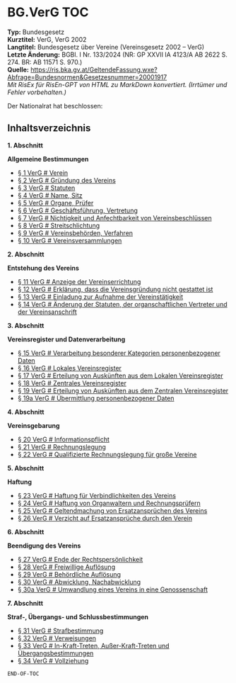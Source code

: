 # BG.VerG TOC
**Typ:** Bundesgesetz  
**Kurztitel:** VerG, VerG 2002  
**Langtitel:** Bundesgesetz über Vereine (Vereinsgesetz 2002 – VerG)  
**Letzte Änderung:** BGBl. I Nr. 133/2024 (NR: GP XXVII IA 4123/A AB 2622 S. 274. BR: AB 11571 S. 970.)  
**Quelle:** https://ris.bka.gv.at/GeltendeFassung.wxe?Abfrage=Bundesnormen&Gesetzesnummer=20001917  
*Mit RisEx für RisEn-GPT von HTML zu MarkDown konvertiert. (Irrtümer und Fehler vorbehalten.)*

Der Nationalrat hat beschlossen:

## Inhaltsverzeichnis

**1. Abschnitt**  

**Allgemeine Bestimmungen**  
* [§ 1 VerG # Verein](BG.VerG.001.md#1-verg-verein)
* [§ 2 VerG # Gründung des Vereins](BG.VerG.001.md#2-verg-grundung-des-vereins)
* [§ 3 VerG # Statuten](BG.VerG.001.md#3-verg-statuten)
* [§ 4 VerG # Name, Sitz](BG.VerG.001.md#4-verg-name-sitz)
* [§ 5 VerG # Organe, Prüfer](BG.VerG.001.md#5-verg-organe-prufer)
* [§ 6 VerG # Geschäftsführung, Vertretung](BG.VerG.001.md#6-verg-geschaftsfuhrung-vertretung)
* [§ 7 VerG # Nichtigkeit und Anfechtbarkeit von Vereinsbeschlüssen](BG.VerG.001.md#7-verg-nichtigkeit-und-anfechtbarkeit-von-vereinsbeschlussen)
* [§ 8 VerG # Streitschlichtung](BG.VerG.001.md#8-verg-streitschlichtung)
* [§ 9 VerG # Vereinsbehörden, Verfahren](BG.VerG.001.md#9-verg-vereinsbehorden-verfahren)
* [§ 10 VerG # Vereinsversammlungen](BG.VerG.001.md#10-verg-vereinsversammlungen)

**2. Abschnitt**  

**Entstehung des Vereins**  
* [§ 11 VerG # Anzeige der Vereinserrichtung](BG.VerG.001.md#11-verg-anzeige-der-vereinserrichtung)
* [§ 12 VerG # Erklärung, dass die Vereinsgründung nicht gestattet ist](BG.VerG.001.md#12-verg-erklarung-dass-die-vereinsgrundung-nicht-gestattet-ist)
* [§ 13 VerG # Einladung zur Aufnahme der Vereinstätigkeit](BG.VerG.001.md#13-verg-einladung-zur-aufnahme-der-vereinstatigkeit)
* [§ 14 VerG # Änderung der Statuten, der organschaftlichen Vertreter und der Vereinsanschrift](BG.VerG.001.md#14-verg-anderung-der-statuten-der-organschaftlichen-vertreter-und-der-vereinsanschrift)

**3. Abschnitt**  

**Vereinsregister und Datenverarbeitung**  
* [§ 15 VerG # Verarbeitung besonderer Kategorien personenbezogener Daten](BG.VerG.001.md#15-verg-verarbeitung-besonderer-kategorien-personenbezogener-daten)
* [§ 16 VerG # Lokales Vereinsregister](BG.VerG.001.md#16-verg-lokales-vereinsregister)
* [§ 17 VerG # Erteilung von Auskünften aus dem Lokalen Vereinsregister](BG.VerG.001.md#17-verg-erteilung-von-auskunften-aus-dem-lokalen-vereinsregister)
* [§ 18 VerG # Zentrales Vereinsregister](BG.VerG.001.md#18-verg-zentrales-vereinsregister)
* [§ 19 VerG # Erteilung von Auskünften aus dem Zentralen Vereinsregister](BG.VerG.001.md#19-verg-erteilung-von-auskunften-aus-dem-zentralen-vereinsregister)
* [§ 19a VerG # Übermittlung personenbezogener Daten](BG.VerG.001.md#19a-verg-ubermittlung-personenbezogener-daten)

**4. Abschnitt**  

**Vereinsgebarung**  
* [§ 20 VerG # Informationspflicht](BG.VerG.001.md#20-verg-informationspflicht)
* [§ 21 VerG # Rechnungslegung](BG.VerG.001.md#21-verg-rechnungslegung)
* [§ 22 VerG # Qualifizierte Rechnungslegung für große Vereine](BG.VerG.001.md#22-verg-qualifizierte-rechnungslegung-fur-große-vereine)

**5. Abschnitt**  

**Haftung**  
* [§ 23 VerG # Haftung für Verbindlichkeiten des Vereins](BG.VerG.001.md#23-verg-haftung-fur-verbindlichkeiten-des-vereins)
* [§ 24 VerG # Haftung von Organwaltern und Rechnungsprüfern](BG.VerG.001.md#24-verg-haftung-von-organwaltern-und-rechnungsprufern)
* [§ 25 VerG # Geltendmachung von Ersatzansprüchen des Vereins](BG.VerG.001.md#25-verg-geltendmachung-von-ersatzanspruchen-des-vereins)
* [§ 26 VerG # Verzicht auf Ersatzansprüche durch den Verein](BG.VerG.001.md#26-verg-verzicht-auf-ersatzanspruche-durch-den-verein)

**6. Abschnitt**  

**Beendigung des Vereins**  
* [§ 27 VerG # Ende der Rechtspersönlichkeit](BG.VerG.001.md#27-verg-ende-der-rechtspersonlichkeit)
* [§ 28 VerG # Freiwillige Auflösung](BG.VerG.001.md#28-verg-freiwillige-auflosung)
* [§ 29 VerG # Behördliche Auflösung](BG.VerG.001.md#29-verg-behordliche-auflosung)
* [§ 30 VerG # Abwicklung, Nachabwicklung](BG.VerG.001.md#30-verg-abwicklung-nachabwicklung)
* [§ 30a VerG # Umwandlung eines Vereins in eine Genossenschaft](BG.VerG.001.md#30a-verg-umwandlung-eines-vereins-in-eine-genossenschaft)

**7. Abschnitt**  

**Straf-, Übergangs- und Schlussbestimmungen**  
* [§ 31 VerG # Strafbestimmung](BG.VerG.001.md#31-verg-strafbestimmung)
* [§ 32 VerG # Verweisungen](BG.VerG.001.md#32-verg-verweisungen)
* [§ 33 VerG # In-Kraft-Treten, Außer-Kraft-Treten und Übergangsbestimmungen](BG.VerG.001.md#33-verg-in-kraft-treten-außer-kraft-treten-und-ubergangsbestimmungen)
* [§ 34 VerG # Vollziehung](BG.VerG.001.md#34-verg-vollziehung)

`END-OF-TOC`
